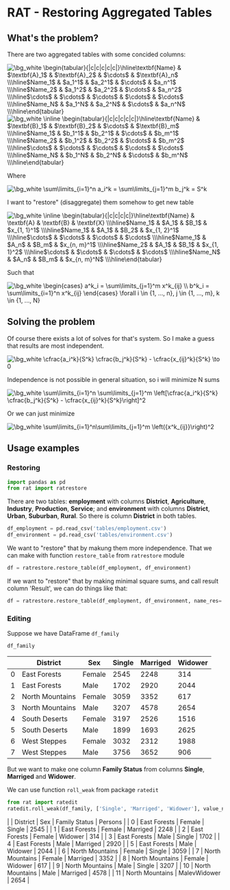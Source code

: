 # RAT - Restoring Aggregated Tables
## What's the problem?

There are two aggregated tables with some concided columns:

<!--
| Name | A_1 | A_2 | ... | A_n |
| --- | --- | --- | --- | --- |
| Name_1 | $a_1^1$ | $a_2^1$ | ... | $a_n^1$ |
| Name_2 | $a_1^2$ | $a_2^2$ | ... | $a_n^2$ |
| ... | ... | ... | ... | ... |
| Name_N | $a_1^N$ | $a_2^N$ | ... | $a_n^N$ |
-->
<img src="https://latex.codecogs.com/gif.image?\dpi{110}&space;\bg_white&space;&space;\begin{tabular}{|c|c|c|c|c|}\hline\textbf{Name}&space;&&space;$\textbf{A}_1$&space;&&space;$\textbf{A}_2$&space;&&space;$\cdots$&space;&&space;$\textbf{A}_n$&space;\\\hline$Name_1$&space;&&space;$a_1^1$&space;&&space;$a_2^1$&space;&&space;$\cdots$&space;&&space;$a_n^1$&space;\\\hline$Name_2$&space;&&space;$a_1^2$&space;&&space;$a_2^2$&space;&&space;$\cdots$&space;&&space;$a_n^2$&space;\\\hline$\cdots$&space;&&space;$\cdots$&space;&&space;$\cdots$&space;&&space;$\cdots$&space;&&space;$\cdots$&space;\\\hline$Name_N$&space;&&space;$a_1^N$&space;&&space;$a_2^N$&space;&&space;$\cdots$&space;&&space;$a_n^N$&space;\\\hline\end{tabular}" title="\bg_white \begin{tabular}{|c|c|c|c|c|}\hline\textbf{Name} & $\textbf{A}_1$ & $\textbf{A}_2$ & $\cdots$ & $\textbf{A}_n$ \\\hline$Name_1$ & $a_1^1$ & $a_2^1$ & $\cdots$ & $a_n^1$ \\\hline$Name_2$ & $a_1^2$ & $a_2^2$ & $\cdots$ & $a_n^2$ \\\hline$\cdots$ & $\cdots$ & $\cdots$ & $\cdots$ & $\cdots$ \\\hline$Name_N$ & $a_1^N$ & $a_2^N$ & $\cdots$ & $a_n^N$ \\\hline\end{tabular}" />

<!--
| Name | B_1 | B_2 | ... | B_m |
| --- | --- | --- | --- | --- |
| Name_1 | $b_1^1$ | $b_2^1$ | ... | $b_m^1$ |
| Name_2 | $b_1^2$ | $b_2^2$ | ... | $b_m^2$ |
| ... | ... | ... | ... | ... |
| Name_N | $b_1^N$ | $b_2^N$ | ... | $b_m^N$ |
-->
<img src="https://latex.codecogs.com/gif.image?\dpi{110}&space;\bg_white&space;\inline&space;\begin{tabular}{|c|c|c|c|c|}\hline\textbf{Name}&space;&&space;$\textbf{B}_1$&space;&&space;$\textbf{B}_2$&space;&&space;$\cdots$&space;&&space;$\textbf{B}_m$&space;\\\hline$Name_1$&space;&&space;$b_1^1$&space;&&space;$b_2^1$&space;&&space;$\cdots$&space;&&space;$b_m^1$&space;\\\hline$Name_2$&space;&&space;$b_1^2$&space;&&space;$b_2^2$&space;&&space;$\cdots$&space;&&space;$b_m^2$&space;\\\hline$\cdots$&space;&&space;$\cdots$&space;&&space;$\cdots$&space;&&space;$\cdots$&space;&&space;$\cdots$&space;\\\hline$Name_N$&space;&&space;$b_1^N$&space;&&space;$b_2^N$&space;&&space;$\cdots$&space;&&space;$b_m^N$&space;\\\hline\end{tabular}" title="\bg_white \inline \begin{tabular}{|c|c|c|c|c|}\hline\textbf{Name} & $\textbf{B}_1$ & $\textbf{B}_2$ & $\cdots$ & $\textbf{B}_m$ \\\hline$Name_1$ & $b_1^1$ & $b_2^1$ & $\cdots$ & $b_m^1$ \\\hline$Name_2$ & $b_1^2$ & $b_2^2$ & $\cdots$ & $b_m^2$ \\\hline$\cdots$ & $\cdots$ & $\cdots$ & $\cdots$ & $\cdots$ \\\hline$Name_N$ & $b_1^N$ & $b_2^N$ & $\cdots$ & $b_m^N$ \\\hline\end{tabular}" />

Where

<!-- $ \sum\limits_{i=1}^n a_i^k = \sum\limits_{j=1}^m b_j^k = S^k $ -->
<img src="https://latex.codecogs.com/gif.image?\dpi{110}&space;\bg_white&space;\sum\limits_{i=1}^n&space;a_i^k&space;=&space;\sum\limits_{j=1}^m&space;b_j^k&space;=&space;S^k" title="\bg_white \sum\limits_{i=1}^n a_i^k = \sum\limits_{j=1}^m b_j^k = S^k" />

I want to "restore" (disaggregate) them somehow to get new table

<!--
| Name | A | B | X |
| --- | --- | --- | --- |
| Name_1 | A_1 | B_1 | $x_{1, 1}^1$ |
| Name_1 | A_1 | B_2 | $x_{1, 2}^1$ |
| ... | ... | ... | ... |
| Name_1 | A_n | B_m | $x_{n, m}^1$ |
| Name_2 | A_1 | B_1 | $x_{1, 1}^2$ |
| ... | ... | ... | ... |
| Name_N | A_n | B_m | $x_{n, m}^N$ |
-->
<img src="https://latex.codecogs.com/gif.image?\dpi{110}&space;\bg_white&space;\inline&space;\begin{tabular}{|c|c|c|c|}\hline\textbf{Name}&space;&&space;\textbf{A}&space;&&space;\textbf{B}&space;&&space;\textbf{X}&space;\\\hline$Name_1$&space;&&space;$A_1$&space;&&space;$B_1$&space;&&space;$x_{1,&space;1}^1$&space;\\\hline$Name_1$&space;&&space;$A_1$&space;&&space;$B_2$&space;&&space;$x_{1,&space;2}^1$&space;\\\hline$\cdots$&space;&&space;$\cdots$&space;&&space;$\cdots$&space;&&space;$\cdots$&space;\\\hline$Name_1$&space;&&space;$A_n$&space;&&space;$B_m$&space;&&space;$x_{n,&space;m}^1$&space;\\\hline$Name_2$&space;&&space;$A_1$&space;&&space;$B_1$&space;&&space;$x_{1,&space;1}^2$&space;\\\hline$\cdots$&space;&&space;$\cdots$&space;&&space;$\cdots$&space;&&space;$\cdots$&space;\\\hline$Name_N$&space;&&space;$A_n$&space;&&space;$B_m$&space;&&space;$x_{n,&space;m}^N$&space;\\\hline\end{tabular}" title="\bg_white \inline \begin{tabular}{|c|c|c|c|}\hline\textbf{Name} & \textbf{A} & \textbf{B} & \textbf{X} \\\hline$Name_1$ & $A_1$ & $B_1$ & $x_{1, 1}^1$ \\\hline$Name_1$ & $A_1$ & $B_2$ & $x_{1, 2}^1$ \\\hline$\cdots$ & $\cdots$ & $\cdots$ & $\cdots$ \\\hline$Name_1$ & $A_n$ & $B_m$ & $x_{n, m}^1$ \\\hline$Name_2$ & $A_1$ & $B_1$ & $x_{1, 1}^2$ \\\hline$\cdots$ & $\cdots$ & $\cdots$ & $\cdots$ \\\hline$Name_N$ & $A_n$ & $B_m$ & $x_{n, m}^N$ \\\hline\end{tabular}" />

Such that

<!-- $ \begin{cases} a^k_i = \sum\limits_{j=1}^m x^k_{ij} \\ b^k_i = \sum\limits_{i=1}^n x^k_{ij} \end{cases} \forall i \in {1, ..., n}, j \in {1, ..., m}, k \in {1, ..., N} $ -->
<img src="https://latex.codecogs.com/gif.image?\dpi{110}&space;\bg_white&space;\begin{cases}&space;a^k_i&space;=&space;\sum\limits_{j=1}^m&space;x^k_{ij}&space;\\&space;b^k_i&space;=&space;\sum\limits_{i=1}^n&space;x^k_{ij}&space;\end{cases}&space;\forall&space;i&space;\in&space;{1,&space;...,&space;n},&space;j&space;\in&space;{1,&space;...,&space;m},&space;k&space;\in&space;{1,&space;...,&space;N}" title="\bg_white \begin{cases} a^k_i = \sum\limits_{j=1}^m x^k_{ij} \\ b^k_i = \sum\limits_{i=1}^n x^k_{ij} \end{cases} \forall i \in {1, ..., n}, j \in {1, ..., m}, k \in {1, ..., N}" />

## Solving the problem

Of course there exists a lot of solves for that's system. So I make a guess that results are most independent. 

<!-- $ \cfrac{a_i^k}{S^k} \cfrac{b_j^k}{S^k} - \cfrac{x_{ij}^k}{S^k} \to 0 $ -->
<img src="https://latex.codecogs.com/gif.image?\dpi{110}&space;\bg_white&space;&space;\cfrac{a_i^k}{S^k}&space;\cfrac{b_j^k}{S^k}&space;-&space;\cfrac{x_{ij}^k}{S^k}&space;\to&space;0" title="\bg_white  \cfrac{a_i^k}{S^k} \cfrac{b_j^k}{S^k} - \cfrac{x_{ij}^k}{S^k} \to 0" />

Independence is not possible in general situation, so i will minimize N sums

<!-- $ \sum\limits_{i=1}^n \sum\limits_{j=1}^m \left[\cfrac{a_i^k}{S^k} \cfrac{b_j^k}{S^k} - \cfrac{x_{ij}^k}{S^k}\right]^2 $ -->
<img src="https://latex.codecogs.com/gif.image?\dpi{110}&space;\bg_white&space;\sum\limits_{i=1}^n&space;\sum\limits_{j=1}^m&space;\left[\cfrac{a_i^k}{S^k}&space;\cfrac{b_j^k}{S^k}&space;-&space;\cfrac{x_{ij}^k}{S^k}\right]^2" title="\bg_white \sum\limits_{i=1}^n \sum\limits_{j=1}^m \left[\cfrac{a_i^k}{S^k} \cfrac{b_j^k}{S^k} - \cfrac{x_{ij}^k}{S^k}\right]^2" />

Or we can just minimize

<!-- $ \sum\limits_{i=1}^n\sum\limits_{j=1}^m \left({x^k_{ij}}\right)^2 $ -->
<img src="https://latex.codecogs.com/gif.image?\dpi{110}&space;\bg_white&space;\sum\limits_{i=1}^n\sum\limits_{j=1}^m&space;\left({x^k_{ij}}\right)^2" title="\bg_white \sum\limits_{i=1}^n\sum\limits_{j=1}^m \left({x^k_{ij}}\right)^2" />


## Usage examples
### Restoring

```python
import pandas as pd
from rat import ratrestore
```

There are two tables: __employment__ with columns __District__, __Agriculture__, __Industry__, __Production__, __Service__; and __environment__ with columns __District__, __Urban__, __Suburban__, __Rural__. So there is column __District__ in both tables.

```python
df_employment = pd.read_csv('tables/employment.csv')
df_environment = pd.read_csv('tables/environment.csv')
```

We want to "restore" that by makung them more independence. That we can make with function `restore_table` from `ratrestore` module

```python
df = ratrestore.restore_table(df_employment, df_environment)
```

If we want to "restore" that by making minimal square sums, and call result column 'Result', we can do things like that:

```python
df = ratrestore.restore_table(df_employment, df_environment, name_res='X', obj_type='squares')
```

### Editing

Suppose we have DataFrame `df_family`

```python
df_family
```

|  | District | Sex | Single | Marriged | Widower |
| --- | --- | --- | --- | --- | --- |
| 0 |	East Forests | Female | 2545 | 2248 | 314 |
| 1 | East Forests | Male | 1702 | 2920 | 2044 |
| 2 | North Mountains | Female | 3059 | 3352 | 617 |
| 3 | North Mountains | Male | 3207 | 4578 | 2654 |
| 4 | South Deserts | Female | 3197 | 2526 | 1516 |
| 5 | South Deserts | Male | 1899 | 1693 | 2625 |
| 6 | West Steppes | Female | 3032 | 2312 | 1988 |
| 7 | West Steppes | Male | 3756 | 3652 | 906 |

But we want to make one column __Family Status__ from columns __Single__, __Marriged__ and __Widower__.

We can use function `roll_weak` from package `ratedit`

```python
from rat import ratedit
ratedit.roll_weak(df_family, ['Single', 'Marriged', 'Widower'], value_name='Family Status', res_name='Persons')
```

|  | District | Sex | Family Status | Persons |
| 0 | East Forests | Female | Single | 2545 | 
| 1 | East Forests | Female | Marriged | 2248 | 
| 2 | East Forests | Female | Widower | 314 | 
| 3 | East Forests | Male | Single | 1702 | 
| 4 | East Forests | Male | Marriged | 2920 | 
| 5 | East Forests | Male | Widower | 2044 | 
| 6 | North Mountains | Female | Single | 3059 | 
| 7 | North Mountains | Female | Marriged | 3352 | 
| 8 | North Mountains | Female | Widower | 617 | 
| 9 | North Mountains | Male | Single | 3207 | 
| 10 | North Mountains | Male | Marriged | 4578 | 
| 11 | North Mountains | MalevWidower | 2654 | 
